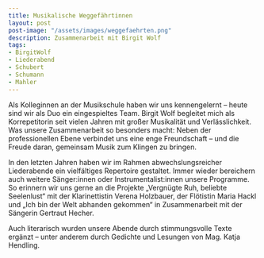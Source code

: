 ```yaml
---
title: Musikalische Weggefährtinnen
layout: post
post-image: "/assets/images/weggefaehrten.png"
description: Zusammenarbeit mit Birgit Wolf 
tags:
- BirgitWolf
- Liederabend
- Schubert
- Schumann
- Mahler 
---
```


Als Kolleginnen an der Musikschule haben wir uns kennengelernt – heute sind wir als Duo ein eingespieltes Team. Birgit Wolf begleitet mich als Korrepetitorin seit vielen Jahren mit großer Musikalität und Verlässlichkeit. Was unsere Zusammenarbeit so besonders macht: Neben der professionellen Ebene verbindet uns eine enge Freundschaft – und die Freude daran, gemeinsam Musik zum Klingen zu bringen.

In den letzten Jahren haben wir im Rahmen abwechslungsreicher Liederabende ein vielfältiges Repertoire gestaltet. Immer wieder bereichern auch weitere Sänger:innen oder Instrumentalist:innen unsere Programme. So erinnern wir uns gerne an die Projekte „Vergnügte Ruh, beliebte Seelenlust“ mit der Klarinettistin Verena Holzbauer, der Flötistin Maria Hackl und „Ich bin der Welt abhanden gekommen“ in Zusammenarbeit mit der Sängerin Gertraut Hecher.

Auch literarisch wurden unsere Abende durch stimmungsvolle Texte ergänzt – unter anderem durch Gedichte und Lesungen von Mag. Katja Hendling.
